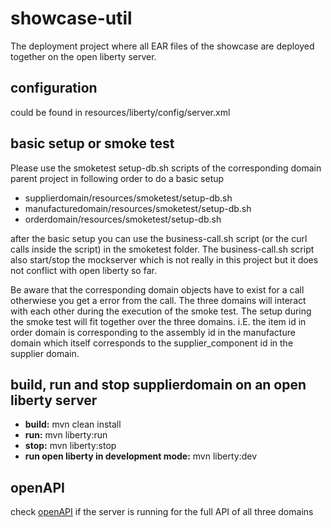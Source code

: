 # showcase-util
The deployment project where all EAR files of the showcase are deployed together on the open liberty server.

## configuration
could be found in resources/liberty/config/server.xml

## basic setup or smoke test
Please use the smoketest setup-db.sh scripts of the corresponding domain parent project in following order to do a basic setup

- supplierdomain/resources/smoketest/setup-db.sh
- manufacturedomain/resources/smoketest/setup-db.sh
- orderdomain/resources/smoketest/setup-db.sh

after the basic setup you can use the business-call.sh script (or the curl calls inside the script) in the smoketest folder. The business-call.sh script also start/stop the mockserver which is not really in this project but it does not conflict with open liberty so far.

Be aware that the corresponding domain objects have to exist for a call otherwiese you get a error from the call. The three domains will interact with each other during the execution of the smoke test. The setup during the smoke test will fit together over the three domains. i.E. the item id in order domain is corresponding to the assembly id in the manufacture domain which itself corresponds to the supplier_component id in the supplier domain.

## build, run and stop supplierdomain on an open liberty server
- **build:** mvn clean install
- **run:** mvn liberty:run
- **stop:** mvn liberty:stop
- **run open liberty in development mode:** mvn liberty:dev

## openAPI
check [openAPI](http://localhost:9080/api/explorer/) if the server is running for the full API of all three domains